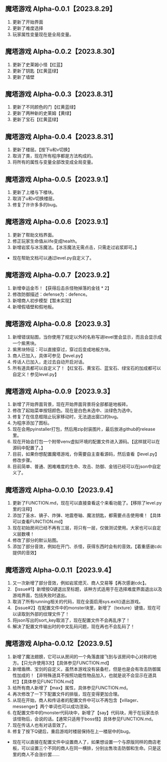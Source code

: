 ## 魔塔游戏 Alpha-0.0.1【2023.8.29】

1. 更新了开始界面
2. 更新了难度选择
3. 玩家属性变量现在是全局变量。

## 魔塔游戏 Alpha-0.0.2【2023.8.30】

1. 更新了史莱姆小怪【红蓝】
2. 更新了钥匙【红黄蓝绿】
3. 更新了墙壁

## 魔塔游戏 Alpha-0.0.3【2023.8.31】

1. 更新了不同颜色的门【红黄蓝绿】
2. 更新了两种新的史莱姆【黄绿】
3. 更新了宝石【红黄蓝绿】

## 魔塔游戏 Alpha-0.0.4【2023.8.31】

1. 更新了楼层。【按下u和v切换】
2. 取消了类，现在所有程序都是方法构成的。
3. 将所有的属性与变量全部改变成全局变量。

## 魔塔游戏 Alpha-0.0.5【2023.9.1】

1. 更新了上楼与下楼块。
2. 取消了u和v切换楼层。
3. 修复了许许多多的bug。

## 魔塔游戏 Alpha-0.0.6【2023.9.1】

1. 更新了帮助文档界面。
2. 修正玩家生命值从life变成health。
3. 新增岩浆与冰冻魔法。【冰冻魔法无需点击，只需走过岩浆即可。】
- 现在帮助文档可以通过level.py自定义了。

## 魔塔游戏 Alpha-0.0.7【2023.9.2】

1. 新增幸运金币！【获得后击杀怪物掉落的金钱 * 2】
2. 修改防御描述：defense为：defence。
3. 新增商人初步模型【暂未实现】
4. 新增假墙壁和假地板。

## 魔塔游戏 Alpha-0.0.8【2023.9.3】

1. 新增错误贴图，当你使用了规定以外的名称写进level里会显示，而且会显示成一个紫黑块。
2. 紫黑块特征：可以直接穿过，穿过后变成地板方块。
3. 商人已加入，具体可参见【level.py】
4. 传话人已加入，走过去自动开启对话。
5. 所有道具都可以自定义了！【红宝石、黄宝石、蓝宝石、绿宝石的加成都可以自定义！参见level.py】

## 魔塔游戏 Alpha-0.0.9【2023.9.3】

1. 新增了开始界面背景，现在开始界面背景将全部都是地板砖。
2. 修改了起始菜单按钮颜色。现在是白色未选中、淡绿色为选中。
3. 修复了在信息框阻止玩家移动时，无法退出窗口的bug。
4. 为程序添加了图标。
5. 现在会用pyinstaller打包，然后用zip封装图片，最后放进github的release里。
6. 现在开始会打包一个附带venv虚拟环境的配置文件进入源码。【这样就可以在源码中配置了。】
7. 目前，如果你想配置魔塔游戏，你需要自主查看源码，然后查看【level.py】修改步骤。
8. 目前简单、普通、困难难度的生命、攻击、防御、金钱已经可以在json中自定义了。

## 魔塔游戏 Alpha-0.0.10【2023.9.4】

1. 更新了FUNCTION.md，现在可以直接查看这个来看功能了。【移除了level.py里的注释】
2. 添加了圣水、镐子、炸弹、地震卷轴、魔法钥匙，都需要点击使用噢！【具体可以查看FUNCTION.md】
3. 现在初始房间已经不再有三层，将只有一层，仅做测试使用。大家也可以自定义层数噢！
4. 修改了部分的默认贴图。
5. 添加了部分音效，例如在开门、杀怪，获得东西时会有的音效。【着重感谢cdc提供的音效】

## 魔塔游戏 Alpha-0.0.11【2023.9.4】

1. 又一次新增了部分音效，例如岩浆熄灭、商人交易等【再次感谢cdc】。
2. 【issue#1】新增按Q键退出至标题，该种方式适用于在选择难度界面退出以及游戏界面，包括失败时退出。
3. 取消了所有running相关的代码，现在全面启用sys.exit()退出游戏。
4. 【issue#2】在配置文件中的monster块里，新增了（texture）键值，现在可以读取到外部的纹理文件了！
5. 将json写出的sort_key取消了，现在配置文件不会再乱序了！
6. 解决了配置文件输出时的中文乱码问题，现在再也不会乱码了！

## 魔塔游戏 Alpha-0.0.12【2023.9.5】

1. 新增了魔法翅膀，它可以从房间的一个角落直接飞到与该房间中心对称的地方。【只允许使用3次】【具体参见FUNCTION.md】
2. 新增盾牌、宝剑的自定义，虽然本游戏没有装备栏，但是也是会有攻击防御属性加成的！【非特殊道具不按照功能性物品加入，也就是说不会显示在道具栏】【具体参见FUNCTION.md】
3. 给所有商人新增了【max】属性，具体参见FUNCTION.md。
4. 再次修改了一下下配置文件的排版，现在变得更加合理。
5. 从现在开始，商人和传话者的配置文件中可以不再包含【villager、messenger】两个单词也可以成功渲染。
6. 在配置文件中的monster代码块中，新增了【say】代码块，用于在玩家击杀该怪物后，会说的话。【通常只适用于boss怪】具体参见FUNCTION.md。
7. 现在传话人也有对话音效了。
8. 修复了按下Q键后，重启游戏时楼层保持在上一楼层中的bug。
- 现在可以直接在配置文件中设置商人了，如果想设置一个与原版同样的商店老板，可以设置三个不同的商人在同一横排，分别出售攻击防御和生命。只是这里的商人不会涨价罢……